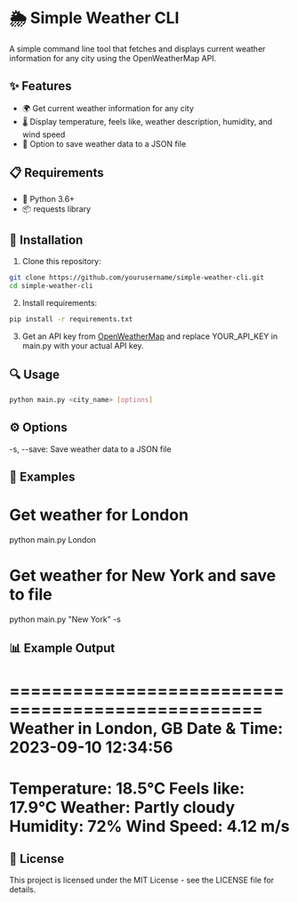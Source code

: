 # 🌦️ Simple Weather CLI

A simple command line tool that fetches and displays current weather information for any city using the OpenWeatherMap API.

## ✨ Features

- 🌍 Get current weather information for any city
- 🌡️ Display temperature, feels like, weather description, humidity, and wind speed
- 💾 Option to save weather data to a JSON file

## 📋 Requirements

- 🐍 Python 3.6+
- 📦 requests library

## 🚀 Installation

1. Clone this repository:
```bash
git clone https://github.com/yourusername/simple-weather-cli.git
cd simple-weather-cli
```

2. Install requirements:
```bash
pip install -r requirements.txt
```

3. Get an API key from [OpenWeatherMap](https://openweathermap.org/api) and replace YOUR_API_KEY in main.py with your actual API key.

## 🔍 Usage
```bash
python main.py <city_name> [options]
```

## ⚙️ Options

-s, --save: Save weather data to a JSON file

## 📝 Examples

# Get weather for London
python main.py London

# Get weather for New York and save to file
python main.py "New York" -s

## 📊 Example Output

==================================================
Weather in London, GB
Date & Time: 2023-09-10 12:34:56
==================================================
Temperature: 18.5°C
Feels like: 17.9°C
Weather: Partly cloudy
Humidity: 72%
Wind Speed: 4.12 m/s
==================================================

## 📄 License

This project is licensed under the MIT License - see the LICENSE file for details.
